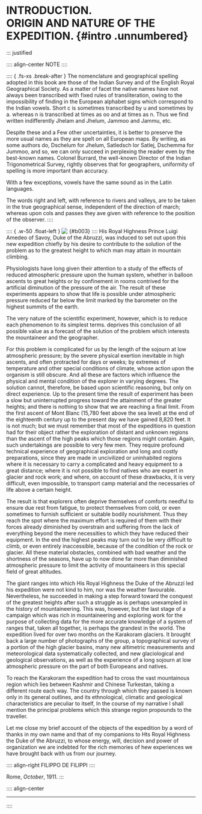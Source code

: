# **INTRODUCTION.**<br /> ORIGIN AND NATURE OF THE EXPEDITION. {#intro .unnumbered}

::: justified

:::: align-center
NOTE
::::

:::: { .fs-xs .break-after }
The nomenclature and geographical spelling adopted in this book are those of the
Indian Survey and of the English Royal Geographical Society. As a matter of
facet the native names have not always been transcribed with fixed rules of
transliteration, owing to the impossibility of finding in the European alphabet
signs which correspond to the Indian vowels. Short c is sometimes transcribed by
u and sometimes by a. whereas n is transcribed at times as oo and at times as n.
Thus we find written indifferently Jhelam and Jhelum, Jammoo and Jammu, etc.

Despite these and a Few other uncertainties, it is better to preserve the more
usual names as they are spelt on all European maps. By writing, as some authors
do, Dschelum for Jhelum, Satledsch lor Satlej, Dschemma for Jummoo, and so, we
can only succeed in perplexing the reader even by the best-known names. Colonel
Burrard, the well-known Director of the Indian Trigonometrical Survey, rightly
observes that for geographers, uniformity of spelling is more important than
accuracy.

With a few exceptions, vowels have the same sound as in the Latin languages.

The words right and left, with reference to rivers and valleys, are to be taken
in the true geographical sense, independent of the direction of march; whereas
upon cols and passes they ave given with reference to the position of the
observer.
::::

:::: { .w-50 .float-left  }
![&nbsp;](Karakoram_003.jpg ""){#b003}
::::
His Royal Highness Prince Luigi Amedeo of Savoy, Duke of the Abruzzi, was
induced to set out upon this new expedition chiefly by his desire to contribute
to the solution of the problem as to the greatest height to which man may attain
in mountain climbing.

Physiologists have long given their attention to a study of the effects of
reduced atmospheric pressure upon the human system, whether in balloon ascents
to great heights or by confinement in rooms contrived for the artificial
diminution of the pressure of the air. The result of these experiments appears
to show that life is possible under atmospheric pressure reduced far below the
limit marked by the barometer on the highest summits of the earth.

The very nature of the scientific experiment, however, which is to reduce each
phenomenon to its simplest terms. deprives this conclusion of all possible value
as a forecast of the solution of the problem which interests the mountaineer and
the geographer.

For this problem is complicated for us by the length of the sojourn at low
atmospheric pressure; by the severe physical exertion inevitable in high
ascents, and often protracted for days or weeks; by extremes of temperature and
other special conditions of climate, whose action upon the organism is still
obscure. And all these are factors which influence the physical and mental
condition of the explorer in varying degrees. The solution cannot, therefore, be
based upon scientific reasoning, but only on direct experience. Up to the
present time the result of experiment has been a slow but uninterrupted progress
toward the attainment of the greater heights; and there is nothing to show that
we are reaching a final limit. From the first ascent of Mont Blanc (15,780 feet
above the sea level) at the end of the eighteenth century up to the present day
we have gained 8,820 feet. It is not much; but we must remember that most of the
expeditions in question had for their object rather the exploration of distant
and unknown regions than the ascent of the high peaks which those regions might
contain. Again, such undertakings are possible to very few men. They require
profound technical experience of geographical exploration and long and costly
preparations, since they are made in uncivilized or uninhabited regions where it
is necessary to carry a complicated and heavy equipment to a great distance;
where it is not possible to find natives who are expert in glacier and rock
work; and where, on account of these drawbacks, it is very difficult, even
impossible, to transport camp material and the necessaries of life above a
certain height.

The result is that explorers often deprive themselves of comforts needful to
ensure due rest from fatigue, to protect themselves from cold, or even sometimes
to furnish sufficient or suitable bodily nourishment. Thus they reach the spot
where the maximum effort is required of them with their forces already
diminished by overstrain and suffering from the lack of everything beyond the
mere necessities to which they have reduced their equipment. In the end the
highest peaks may turn out to be very difficult to climb, or even entirely
inaccessible, because of the condition of the rock or glacier. All these
material obstacles, combined with bad weather and the shortness of the seasons,
have up to now done far more than diminished atmospheric pressure to limit the
activity of mountaineers in this special field of great altitudes.

The giant ranges into which His Royal Highness the Duke of the Abruzzi led his
expedition were not kind to him, nor was the weather favourable. Nevertheless,
he succeeded in making a step forward toward the conquest of the greatest
heights after such a struggle as is perhaps unexampled in the history of
mountaineering. This was, however, but the last stage of a campaign which was
rich in mountaineering and exploring work for the purpose of collecting data for
the more accurate knowledge of a system of ranges that, taken all together, is
perhaps the grandest in the world. The expedition lived for over two months on
the Karakoram glaciers. It brought back a large number of photographs of the
group, a topographical survey of a portion of the high glacier basins, many new
altimetric measurements and meteorological data systematically collected, and
new glaciological and geological observations, as well as the experience of a
long sojourn at low atmospheric pressure on the part of both Europeans and
natives.

To reach the Karakoram the expedition had to cross the vast mountainous region
which lies between Kashmir and Chinese Turkestan, taking a different route each
way. The country through which they passed is known only in its general
outlines, and its ethnological, climatic and geological characteristics are
peculiar to itself, In the course of my narrative I shall mention the principal
problems which this strange region propounds to the traveller.

Let me close my brief account of the objects of the expedition by a word of
thanks in my own name and that of my companions to Hts Royal Highness the Duke
of the Abruzzi, to whose energy, will, decision and power of organization we are
indebted for the rich memories of hew experiences we have brought back with us
from our journey.

:::: align-right
FILIPPO DE FILIPPI
::::

Rome, *October*, 1911.
:::

:::: align-center
****
::::
